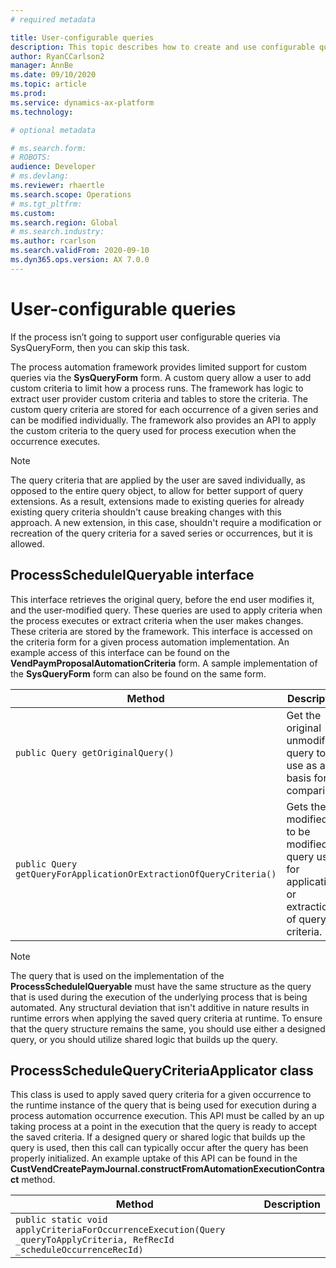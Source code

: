 ```yaml
---
# required metadata

title: User-configurable queries
description: This topic describes how to create and use configurable queries with the process automation framework.
author: RyanCCarlson2
manager: AnnBe
ms.date: 09/10/2020
ms.topic: article
ms.prod: 
ms.service: dynamics-ax-platform
ms.technology: 

# optional metadata

# ms.search.form: 
# ROBOTS: 
audience: Developer
# ms.devlang: 
ms.reviewer: rhaertle
ms.search.scope: Operations
# ms.tgt_pltfrm: 
ms.custom:
ms.search.region: Global
# ms.search.industry: 
ms.author: rcarlson
ms.search.validFrom: 2020-09-10
ms.dyn365.ops.version: AX 7.0.0
---
```


# User-configurable queries

If the process isn’t going to support user configurable queries via SysQueryForm, then you can skip this task.

The process automation framework provides limited support for custom queries via the **SysQueryForm** form. A custom query allow a user to add custom criteria to limit how a process runs. The framework has logic to extract user provider custom criteria and tables to store the criteria. The custom query criteria are stored for each occurrence of a given series and can be modified individually. The framework also provides an API to apply the custom criteria to the query used for process execution when the occurrence executes.

> [!NOTE]
> The query criteria that are applied by the user are saved individually, as opposed to the entire query object, to allow for better support of query extensions. As a result, extensions made to existing queries for already existing query criteria shouldn't cause breaking changes with this approach. A new extension, in this case, shouldn't require a modification or recreation of the query criteria for a saved series or occurrences, but it is allowed.

## ProcessScheduleIQueryable interface

This interface retrieves the original query, before the end user modifies it, and the user-modified query. These queries are used to apply criteria when the process executes or extract criteria when the user makes changes. These criteria are stored by the framework. This interface is accessed on the criteria form for a given process automation implementation. An example access of this interface can be found on the **VendPaymProposalAutomationCriteria** form. A sample implementation of the **SysQueryForm** form can also be found on the same form.

Method | Description
---|---
`public Query getOriginalQuery()` | Get the original unmodified query to use as a basis for comparison.
`public Query getQueryForApplicationOrExtractionOfQueryCriteria()` | Gets the modified or, to be modified, query used for application or extraction of query criteria.

> [!NOTE]
> The query that is used on the implementation of the **ProcessScheduleIQueryable** must have the same structure as the query that is used during the execution of the underlying process that is being automated. Any structural deviation that isn't additive in nature results in runtime errors when applying the saved query criteria at runtime. To ensure that the query structure remains the same, you should use either a designed query, or you should utilize shared logic that builds up the query.

## ProcessScheduleQueryCriteriaApplicator class

This class is used to apply saved query criteria for a given occurrence to the runtime instance of the query that is being used for execution during a process automation occurrence execution. This API must be called by an up taking process at a point in the execution that the query is ready to accept the saved criteria. If a designed query or
shared logic that builds up the query is used, then this call can typically occur after the query has been properly initialized. An example uptake of this API can be found in the **CustVendCreatePaymJournal.constructFromAutomationExecutionContract** method.

Method | Description
---|---
`public static void applyCriteriaForOccurrenceExecution(Query _queryToApplyCriteria, RefRecId _scheduleOccurrenceRecId)` | 
